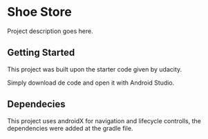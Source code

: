 
# Shoe Store
Project description goes here.

## Getting Started

This project was built upon the starter code given by udacity.

Simply download de code and open it with Android Studio.

## Dependecies

This project uses androidX for navigation and lifecycle controlls, the dependencies were added at the gradle file.




